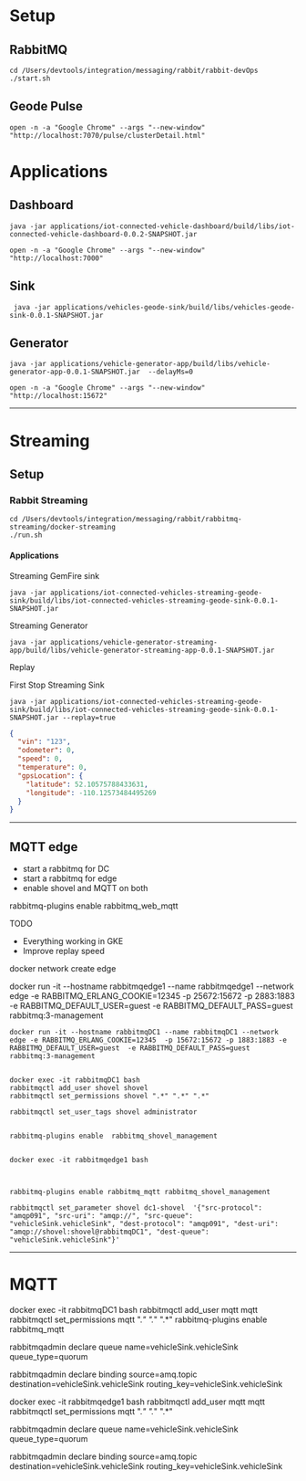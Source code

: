 # Setup 

## RabbitMQ

```shell
cd /Users/devtools/integration/messaging/rabbit/rabbit-devOps
./start.sh
```

## Geode Pulse
```shell
open -n -a "Google Chrome" --args "--new-window" "http://localhost:7070/pulse/clusterDetail.html"
````

# Applications

## Dashboard

```shell script
java -jar applications/iot-connected-vehicle-dashboard/build/libs/iot-connected-vehicle-dashboard-0.0.2-SNAPSHOT.jar
```

```shell script
open -n -a "Google Chrome" --args "--new-window" "http://localhost:7000"
```

## Sink

```shell script
 java -jar applications/vehicles-geode-sink/build/libs/vehicles-geode-sink-0.0.1-SNAPSHOT.jar
```

## Generator

```shell script
java -jar applications/vehicle-generator-app/build/libs/vehicle-generator-app-0.0.1-SNAPSHOT.jar  --delayMs=0
```

```shell
open -n -a "Google Chrome" --args "--new-window" "http://localhost:15672"
```

---------------
# Streaming

## Setup

### Rabbit Streaming
```shell
cd /Users/devtools/integration/messaging/rabbit/rabbitmq-streaming/docker-streaming
./run.sh
```

#### Applications


Streaming GemFire sink

```shell
java -jar applications/iot-connected-vehicles-streaming-geode-sink/build/libs/iot-connected-vehicles-streaming-geode-sink-0.0.1-SNAPSHOT.jar
```

Streaming Generator
```shell
java -jar applications/vehicle-generator-streaming-app/build/libs/vehicle-generator-streaming-app-0.0.1-SNAPSHOT.jar
```

Replay

First Stop Streaming Sink

```shell
java -jar applications/iot-connected-vehicles-streaming-geode-sink/build/libs/iot-connected-vehicles-streaming-geode-sink-0.0.1-SNAPSHOT.jar --replay=true
 ```

```json
{
  "vin": "123",
  "odometer": 0,
  "speed": 0,
  "temperature": 0,
  "gpsLocation": {
    "latitude": 52.10575788433631,
    "longitude": -110.12573484495269
  }
}
```

------------------------

## MQTT edge


- start a rabbitmq for DC
- start a rabbitmq for edge
- enable shovel and MQTT on both

rabbitmq-plugins enable rabbitmq_web_mqtt



TODO


- Everything working in GKE
- Improve replay speed





docker network create edge

docker run -it --hostname rabbitmqedge1 --name rabbitmqedge1 --network edge -e RABBITMQ_ERLANG_COOKIE=12345  -p 25672:15672 -p 2883:1883 -e RABBITMQ_DEFAULT_USER=guest  -e RABBITMQ_DEFAULT_PASS=guest rabbitmq:3-management



```
docker run -it --hostname rabbitmqDC1 --name rabbitmqDC1 --network edge -e RABBITMQ_ERLANG_COOKIE=12345  -p 15672:15672 -p 1883:1883 -e RABBITMQ_DEFAULT_USER=guest  -e RABBITMQ_DEFAULT_PASS=guest rabbitmq:3-management


docker exec -it rabbitmqDC1 bash
rabbitmqctl add_user shovel shovel
rabbitmqctl set_permissions shovel ".*" ".*" ".*"

rabbitmqctl set_user_tags shovel administrator


rabbitmq-plugins enable  rabbitmq_shovel_management


```

```
docker exec -it rabbitmqedge1 bash



rabbitmq-plugins enable rabbitmq_mqtt rabbitmq_shovel_management

rabbitmqctl set_parameter shovel dc1-shovel  '{"src-protocol": "amqp091", "src-uri": "amqp://", "src-queue": "vehicleSink.vehicleSink", "dest-protocol": "amqp091", "dest-uri": "amqp://shovel:shovel@rabbitmqDC1", "dest-queue": "vehicleSink.vehicleSink"}'

```

----------------

# MQTT
docker exec -it rabbitmqDC1 bash
rabbitmqctl add_user mqtt mqtt
rabbitmqctl set_permissions mqtt ".*" ".*" ".*"
rabbitmq-plugins enable rabbitmq_mqtt

rabbitmqadmin declare queue name=vehicleSink.vehicleSink queue_type=quorum

rabbitmqadmin declare binding source=amq.topic  destination=vehicleSink.vehicleSink routing_key=vehicleSink.vehicleSink



docker exec -it rabbitmqedge1 bash
rabbitmqctl add_user mqtt mqtt
rabbitmqctl set_permissions mqtt ".*" ".*" ".*"

rabbitmqadmin declare queue name=vehicleSink.vehicleSink queue_type=quorum

rabbitmqadmin declare binding source=amq.topic  destination=vehicleSink.vehicleSink routing_key=vehicleSink.vehicleSink


